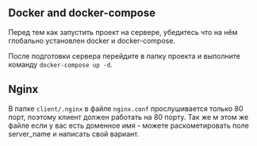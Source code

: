 ## Docker and docker-compose
Перед тем как запустить проект на сервере, убедитесь что на нём глобально установлен docker и docker-compose.

После подготовки сервера перейдите в папку проекта и выполните команду `docker-compose up -d`.


## Nginx

В папке `client/.nginx` в файле `nginx.conf` прослушивается только 80 порт, поэтому клиент должен работать на 80 порту. Так же
м этом же файле если у вас есть доменное имя - можете раскометировать поле server_name и написать свой вариант.
